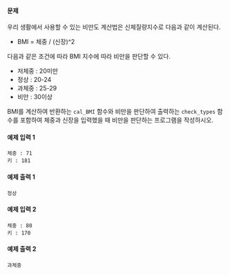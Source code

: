 #### 문제

우리 생활에서 사용할 수 있는 비만도 계산법은 신체질량지수로 다음과 같이 계산된다.

- BMI = 체중 / (신장)^2

다음과 같은 조건에 따라 BMI 지수에 따라 비만을 판단할 수 있다.

- 저체중 : 20미만
- 정상 : 20-24
- 과체중 : 25-29
- 비만 : 30이상

BMI를 계산하여 반환하는 `cal_BMI` 함수와 비만을 판단하여 출력하는 `check_types` 함수를 포함하여 체중과 신장을 입력했을 때 비만을 판단하는 프로그램을 작성하시오.

#### 예제 입력 1

```
체중 : 71
키 : 181
```

#### 예제 출력 1

```
정상
```

#### 예제 입력 2

```
체중 : 80
키 : 170
```

#### 예제 출력 2

```
과체중
```
